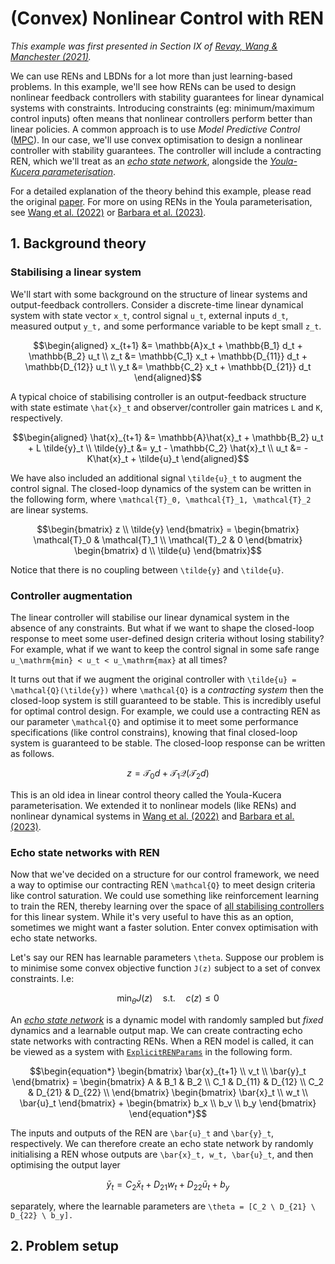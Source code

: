 # (Convex) Nonlinear Control with REN

*This example was first presented in Section IX of [Revay, Wang & Manchester (2021)](https://doi.org/10.48550/arXiv.2104.05942).*


We can use RENs and LBDNs for a lot more than just learning-based problems. In this example, we'll see how RENs can be used to design nonlinear feedback controllers with stability guarantees for linear dynamical systems with constraints. Introducing constraints (eg: minimum/maximum control inputs) often means that nonlinear controllers perform better than linear policies. A common approach is to use *Model Predictive Control* ([MPC](https://en.wikipedia.org/wiki/Model_predictive_control)). In our case, we'll use convex optimisation to design a nonlinear controller with stability guarantees. The controller will include a contracting REN, which we'll treat as an [*echo state network*](https://en.wikipedia.org/wiki/Echo_state_network), alongside the [*Youla-Kucera parameterisation*](https://www.sciencedirect.com/science/article/pii/S1367578820300249).

For a detailed explanation of the theory behind this example, please read the original [paper](https://doi.org/10.48550/arXiv.2104.05942). For more on using RENs in the Youla parameterisation, see [Wang et al. (2022)](https://ieeexplore.ieee.org/abstract/document/9802667) or [Barbara et al. (2023)](https://doi.org/10.48550/arXiv.2304.06193).


## 1. Background theory

### Stabilising a linear system

We'll start with some background on the structure of linear systems and output-feedback controllers. Consider a discrete-time linear dynamical system with state vector ``x_t``, control signal ``u_t``, external inputs ``d_t``, measured output ``y_t,`` and some performance variable to be kept small ``z_t``.

```math
\begin{aligned}
x_{t+1} &= \mathbb{A}x_t + \mathbb{B_1} d_t + \mathbb{B_2} u_t \\
z_t &= \mathbb{C_1} x_t + \mathbb{D_{11}} d_t + \mathbb{D_{12}} u_t \\
y_t &= \mathbb{C_2} x_t + \mathbb{D_{21}} d_t
\end{aligned}
```

A typical choice of stabilising controller is an output-feedback structure with state estimate ``\hat{x}_t`` and observer/controller gain matrices ``L`` and ``K``, respectively.

```math
\begin{aligned}
\hat{x}_{t+1} &= \mathbb{A}\hat{x}_t + \mathbb{B_2} u_t + L \tilde{y}_t \\
\tilde{y}_t &= y_t - \mathbb{C_2} \hat{x}_t \\
u_t &= -K\hat{x}_t + \tilde{u}_t
\end{aligned}
```

We have also included an additional signal ``\tilde{u}_t`` to augment the control signal. The closed-loop dynamics of the system can be written in the following form, where ``\mathcal{T}_0, \mathcal{T}_1, \mathcal{T}_2`` are linear systems.

```math
\begin{bmatrix}
z \\ \tilde{y}
\end{bmatrix}
= 
\begin{bmatrix}
\mathcal{T}_0 & \mathcal{T}_1 \\ \mathcal{T}_2 & 0
\end{bmatrix}
\begin{bmatrix}
d \\ \tilde{u}
\end{bmatrix}
```

Notice that there is no coupling between ``\tilde{y}`` and ``\tilde{u}``. 

### Controller augmentation

The linear controller will stabilise our linear dynamical system in the absence of any constraints. But what if we want to shape the closed-loop response to meet some user-defined design criteria without losing stability? For example, what if we want to keep the control signal in some safe range ``u_\mathrm{min} < u_t < u_\mathrm{max}`` at all times?

It turns out that if we augment the original controller with ``\tilde{u} = \mathcal{Q}(\tilde{y})`` where ``\mathcal{Q}`` is a *contracting system* then the closed-loop system is still guaranteed to be stable. This is incredibly useful for optimal control design. For example, we could use a contracting REN as our parameter ``\mathcal{Q}`` and optimise it to meet some performance specifications (like control constrains), knowing that final closed-loop system is guaranteed to be stable. The closed-loop response can be written as follows.

```math
z = \mathcal{T}_0 d + \mathcal{T}_1 \mathcal{Q}(\mathcal{T}_2 d)
```

This is an old idea in linear control theory called the Youla-Kucera parameterisation. We extended it to nonlinear models (like RENs) and nonlinear dynamical systems in [Wang et al. (2022)](https://ieeexplore.ieee.org/abstract/document/9802667) and [Barbara et al. (2023)](https://doi.org/10.48550/arXiv.2304.06193).


### Echo state networks with REN

Now that we've decided on a structure for our control framework, we need a way to optimise our contracting REN ``\mathcal{Q}`` to meet design criteria like control saturation. We could use something like reinforcement learning to train the REN, thereby learning over the space of [all stabilising controllers](https://ieeexplore.ieee.org/abstract/document/9802667)  for this linear system. While it's very useful to have this as an option, sometimes we might want a faster solution. Enter convex optimisation with echo state networks.

Let's say our REN has learnable parameters ``\theta``. Suppose our problem is to minimise some convex objective function ``J(z)`` subject to a set of convex constraints. I.e:

```math
\min_\theta J(z) \quad \text{s.t.} \quad c(z) \le 0
```

An [*echo state network*](https://en.wikipedia.org/wiki/Echo_state_network) is a dynamic model with randomly sampled but *fixed* dynamics and a learnable output map. We can create contracting echo state networks with contracting RENs. When a REN model is called, it can be viewed as a system with [`ExplicitRENParams`](@ref) in the following form.

```math
\begin{equation*}
\begin{bmatrix}
\bar{x}_{t+1} \\ v_t \\ \bar{y}_t
\end{bmatrix}
= 
\begin{bmatrix}
A & B_1 & B_2 \\
C_1 & D_{11} & D_{12} \\
C_2 & D_{21} & D_{22} \\
\end{bmatrix}
\begin{bmatrix}
\bar{x}_t \\ w_t \\ \bar{u}_t
\end{bmatrix}
+ 
\begin{bmatrix}
b_x \\ b_v \\ b_y
\end{bmatrix}
\end{equation*}
```

The inputs and outputs of the REN are ``\bar{u}_t`` and ``\bar{y}_t``, respectively. We can therefore create an echo state network by randomly initialising a REN whose outputs are ``\bar{x}_t, w_t, \bar{u}_t``, and then optimising the output layer 
```math
\bar{y}_t = C_2 \bar{x}_t + D_{21} w_t + D_{22} \bar{u}_t + b_y
```
separately, where the learnable parameters are ``\theta = [C_2 \ D_{21} \ D_{22} \ b_y].``


## 2. Problem setup